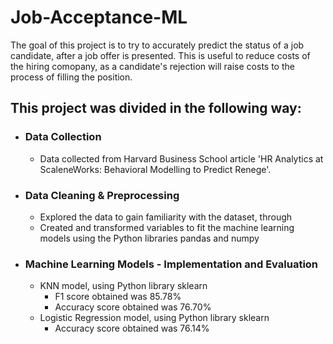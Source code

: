# Job-Acceptance-ML

The goal of this project is to try to accurately predict the status of a job candidate, after a job offer is presented. This is useful to reduce costs of the hiring comopany, as a candidate's rejection will raise costs to the process of filling the position.

## This project was divided in the following way:
- ### Data Collection
  - Data collected from Harvard Business School article 'HR Analytics at ScaleneWorks: Behavioral Modelling to Predict Renege'.
- ### Data Cleaning & Preprocessing
  - Explored the data to gain familiarity with the dataset, through 
  - Created and transformed variables to fit the machine learning models using the Python libraries pandas and numpy
- ### Machine Learning Models - Implementation and Evaluation
  - KNN model, using Python library sklearn
    - F1 score obtained was 85.78%
    - Accuracy score obtained was 76.70%
  - Logistic Regression model, using Python library sklearn
    - Accuracy score obtained was 76.14%
